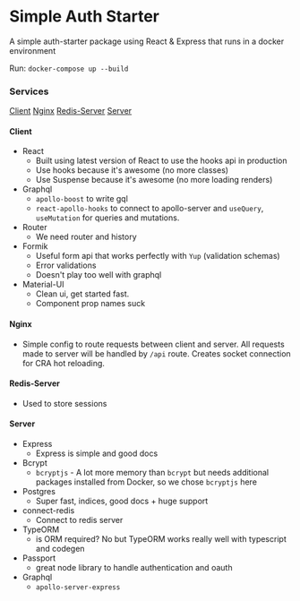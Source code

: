 # Simple Auth Starter

A simple auth-starter package using React & Express that runs in a docker environment

Run:
`docker-compose up --build`

### Services
[Client](#client)
[Nginx](#nginx)
[Redis-Server](#redis-server)
[Server](#server)

#### Client

- React
  - Built using latest version of React to use the hooks api in production
  - Use hooks because it's awesome (no more classes)
  - Use Suspense because it's awesome (no more loading renders)
- Graphql
  - `apollo-boost` to write gql
  - `react-apollo-hooks` to connect to apollo-server and `useQuery`, `useMutation` for queries and mutations.
- Router
  - We need router and history
- Formik
  - Useful form api that works perfectly with `Yup` (validation schemas)
  - Error validations
  - Doesn't play too well with graphql
- Material-UI
  - Clean ui, get started fast.
  - Component prop names suck

#### Nginx
- Simple config to route requests between client and server. All requests made to server will be handled by `/api` route. Creates socket connection for CRA hot reloading.

#### Redis-Server
- Used to store sessions

#### Server

- Express
  - Express is simple and good docs
- Bcrypt
  - `bcryptjs` - A lot more memory than `bcrypt` but needs additional packages installed from Docker, so we chose `bcryptjs` here
- Postgres
  - Super fast, indices, good docs + huge support
- connect-redis
  - Connect to redis server
- TypeORM
  - is ORM required? No but TypeORM works really well with typescript and codegen
- Passport
  - great node library to handle authentication and oauth
- Graphql
  - `apollo-server-express`